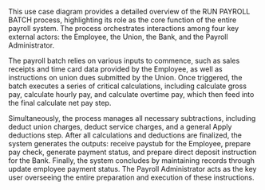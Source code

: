 This use case diagram provides a detailed overview of the RUN PAYROLL BATCH process, highlighting its role as the core function of the entire payroll system. The process orchestrates interactions among four key external actors: the Employee, the Union, the Bank, and the Payroll Administrator.

The payroll batch relies on various inputs to commence, such as sales receipts and time card data provided by the Employee, as well as instructions on union dues submitted by the Union. Once triggered, the batch executes a series of critical calculations, including calculate gross pay, calculate hourly pay, and calculate overtime pay, which then feed into the final calculate net pay step.

Simultaneously, the process manages all necessary subtractions, including deduct union charges, deduct service charges, and a general Apply deductions step. After all calculations and deductions are finalized, the system generates the outputs: receive paystub for the Employee, prepare pay check, generate payment status, and prepare direct deposit instruction for the Bank. Finally, the system concludes by maintaining records through update employee payment status. The Payroll Administrator acts as the key user overseeing the entire preparation and execution of these instructions.
